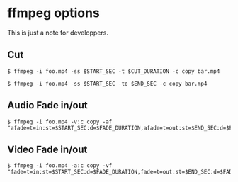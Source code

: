 # ffmpeg options
This is just a note for developpers.

## Cut
```shell
$ ffmpeg -i foo.mp4 -ss $START_SEC -t $CUT_DURATION -c copy bar.mp4
```

```shell
$ ffmpeg -i foo.mp4 -ss $START_SEC -to $END_SEC -c copy bar.mp4
```

## Audio Fade in/out
```shell
$ ffmpeg -i foo.mp4 -v:c copy -af "afade=t=in:st=$START_SEC:d=$FADE_DURATION,afade=t=out:st=$END_SEC:d=$FADE_DURATION"
```

## Video Fade in/out
```shell
$ ffmpeg -i foo.mp4 -a:c copy -vf "fade=t=in:st=$START_SEC:d=$FADE_DURATION,fade=t=out:st=$END_SEC:d=$FADE_DURATION"
```